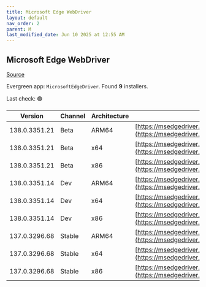 ```yaml
---
title: Microsoft Edge WebDriver
layout: default
nav_order: 2
parent: M
last_modified_date: Jun 10 2025 at 12:55 AM
---
```


## Microsoft Edge WebDriver

[Source](https://www.microsoft.com/edge)

Evergreen app: `MicrosoftEdgeDriver`. Found **9** installers.

Last check: 🟢

| Version       | Channel | Architecture | URI                                                                                                                                            |
| ------------- | ------- | ------------ | ---------------------------------------------------------------------------------------------------------------------------------------------- |
| 138.0.3351.21 | Beta    | ARM64        | [https://msedgedriver.azureedge.net/138.0.3351.21/edgedriver_arm64.zip](https://msedgedriver.azureedge.net/138.0.3351.21/edgedriver_arm64.zip) |
| 138.0.3351.21 | Beta    | x64          | [https://msedgedriver.azureedge.net/138.0.3351.21/edgedriver_win64.zip](https://msedgedriver.azureedge.net/138.0.3351.21/edgedriver_win64.zip) |
| 138.0.3351.21 | Beta    | x86          | [https://msedgedriver.azureedge.net/138.0.3351.21/edgedriver_win32.zip](https://msedgedriver.azureedge.net/138.0.3351.21/edgedriver_win32.zip) |
| 138.0.3351.14 | Dev     | ARM64        | [https://msedgedriver.azureedge.net/138.0.3351.14/edgedriver_arm64.zip](https://msedgedriver.azureedge.net/138.0.3351.14/edgedriver_arm64.zip) |
| 138.0.3351.14 | Dev     | x64          | [https://msedgedriver.azureedge.net/138.0.3351.14/edgedriver_win64.zip](https://msedgedriver.azureedge.net/138.0.3351.14/edgedriver_win64.zip) |
| 138.0.3351.14 | Dev     | x86          | [https://msedgedriver.azureedge.net/138.0.3351.14/edgedriver_win32.zip](https://msedgedriver.azureedge.net/138.0.3351.14/edgedriver_win32.zip) |
| 137.0.3296.68 | Stable  | ARM64        | [https://msedgedriver.azureedge.net/137.0.3296.68/edgedriver_arm64.zip](https://msedgedriver.azureedge.net/137.0.3296.68/edgedriver_arm64.zip) |
| 137.0.3296.68 | Stable  | x64          | [https://msedgedriver.azureedge.net/137.0.3296.68/edgedriver_win64.zip](https://msedgedriver.azureedge.net/137.0.3296.68/edgedriver_win64.zip) |
| 137.0.3296.68 | Stable  | x86          | [https://msedgedriver.azureedge.net/137.0.3296.68/edgedriver_win32.zip](https://msedgedriver.azureedge.net/137.0.3296.68/edgedriver_win32.zip) |
